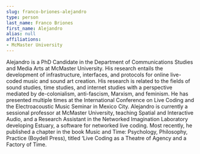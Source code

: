 ```yaml
---
slug: franco-briones-alejandro
type: person
last_name: Franco Briones
first_name: Alejandro
alias: null
affiliations:
- McMaster University
---
```


Alejandro is a PhD Candidate in the Department of Communications Studies and Media Arts at McMaster University. His research entails the development of infrastructure, interfaces, and protocols for online live-coded music and sound art creation. His research is related to the fields of sound studies, time studies, and internet studies with a perspective mediated by de-colonialism, anti-fascism, Marxism, and feminism. He has presented multiple times at the International Conference on Live Coding and the Electroacoustic Music Seminar in Mexico City. Alejandro is currently a sessional professor at McMaster University, teaching Spatial and Interactive Audio, and a Research Assistant in the Networked Imagination Laboratory developing Estuary, a software for networked live coding. Most recently, he published a chapter in the book Music and Time: Psychology, Philosophy, Practice (Boydell Press), titled ‘Live Coding as a Theatre of Agency and a Factory of Time.